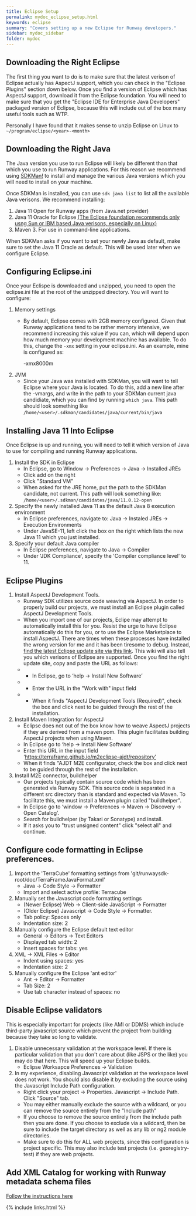 ```yaml
---
title: Eclipse Setup
permalink: mydoc_eclipse_setup.html
keywords: eclipse
summary: "Covers setting up a new Eclipse for Runway developers."
sidebar: mydoc_sidebar
folder: mydoc
---
```


## Downloading the Right Eclipse

The first thing you want to do is to make sure that the latest verison of Eclipse actually has AspectJ support, which you can check in the "Eclipse Plugins" section down below. Once you find a version of Eclipse which has AspectJ support, download it from the Eclipse foundation. You will need to make sure that you get the "Eclipse IDE for Enterprise Java Developers" packaged version of Eclipse, because this will include out of the box many useful tools such as WTP.

Personally I have found that it makes sense to unzip Eclipse on Linux to `~/program/eclipse/<year>-<month>`

## Downloading the Right Java

The Java version you use to run Eclipse will likely be different than that which you use to run Runway applications. For this reason we recommend using [SDKMan!](https://sdkman.io/) to install and manage the various Java versions which you will need to install on your machine.

Once SDKMan is installed, you can use `sdk java list` to list all the available Java verisons. We recommend installing:
1. Java 11 Open for Runway apps (from Java.net provider)
2. Java 11 Oracle for Eclipse [(The Eclipse foundation recommends only usng Sun or IBM based Java verisons, especially on Linux)](https://wiki.eclipse.org/IRC_FAQ#I_just_installed_Eclipse_on_Linux.2C_but_it_does_not_start._What_is_the_problem.3F)
3. Maven 3. For use in command-line applications.

When SDKMan asks if you want to set your newly Java as default, make sure to set the Java 11 Oracle as default. This will be used later when we configure Eclipse.

## Configuring Eclipse.ini

Once your Eclispe is downloaded and unzipped, you need to open the eclipse.ini file at the root of the unzipped directory. You will want to configure:

1. Memory settings
   * By default, Eclipse comes with 2GB memory configured. Given that Runway applications tend to be rather memory intensive, we recommend increasing this value if you can, which will depend upon how much memory your development machine has available. To do this, change the `-xmx` setting in your eclipse.ini. As an example, mine is configured as:
      
      -xmx8000m
2. JVM
   * Since your Java was installed with SDKMan, you will want to tell Eclipse where your Java is located. To do this, add a new line after the -vmargs, and write in the path to your SDKMan current java candidiate, which you can find by running `which java`. This path should look something like `/home/<user>/.sdkman/candidates/java/current/bin/java`

## Installing Java 11 Into Eclipse

Once Eclipse is up and running, you will need to tell it which version of Java to use for compiling and running Runway applications.

1. Install the SDK in Eclipse
   * In Eclipse, go to Window -> Preferences -> Java -> Installed JREs
   * Click add on the right
   * Click "Standard VM"
   * When asked for the JRE home, put the path to the SDKMan candidate, not current. This path will look something like:
      `/home/<user>/.sdkman/candidates/java/11.0.12-open`
2. Specify the newly installed Java 11 as the default Java 8 execution environment
   * In Eclipse preferences, navigate to: Java -> Instaled JREs -> Execution Environments
   * Under JavaSE-11, left click the box on the right which lists the new Java 11 which you just installed.
3. Specify your default Java compiler
   * In Eclipse preferences, navigate to Java -> Compiler
   * Under 'JDK Compliance', specify the 'Compiler compliance level' to 11.

## Eclipse Plugins

1. Install AspectJ Development Tools.
    * Runway SDK utilizes source code weaving via AspectJ. In order to properly build our projects, we must install an Eclipse plugin called AspectJ Development Tools.
    * When you import one of our projects, Eclipe may attempt to automatically install this for you. Resist the urge to have Eclipse automatically do this for you, or to use the Eclipse Marketplace to install AspectJ. There are times when these processes have installed the wrong version for me and it has been tiresome to debug. Instead, [find the latest Eclipse update site via this link](https://github.com/eclipse/org.aspectj/blob/master/docs/developer/IDE.md). This wiki will also tell you which verisons of Eclipse are supported. Once you find the right update site, copy and paste the URL as follows:
    * * In Eclipse, go to ‘help -> Install New Software’
    * * Enter the URL in the "Work with" input field
    * * When it finds "AspectJ Development Tools (Required)", check the box and click next to be guided through the rest of the installation.
2. Install Maven Integration for AspectJ
    * Eclipse does not out of the box know how to weave AspectJ projects if they are derived from a maven pom. This plugin facilitates building AspectJ projects when using Maven.
    * In Eclipse go to ‘help -> Install New Software’
    * Enter this URL in the input field ‘https://terraframe.github.io/m2eclipse-ajdt/repository’
    * When it finds "AJDT M2E configurator, check the box and click next to be guided through the rest of the installation.
3. Install M2E connector, buildhelper
    * Our projects typically contain source code which has been generated via Runway SDK. This source code is separated in a different src directory than is standard and expected via Maven. To facilitate this, we must install a Maven plugin called "buildhelper".
    * In Eclipse go to ‘window -> Preferences -> Maven -> Discovery -> Open Catalog’.
    * Search for buildhelper (by Takari or Sonatype) and install.
    * If it asks you to "trust unsigned content" click "select all" and continue.

## Configure code formatting in Eclipse preferences.

1. Import the 'TerraCube' formatting settings from 'git/runwaysdk-root/doc/TerraFrameJavaFormat.xml'
    * Java -> Code Style -> Formatter
    * Import and select active profile: Terracube
2. Manually set the Javascript code formatting settings
    * (Newer Eclipse) Web -> Client-side JavaScript -> Formatter
    * (Older Eclipse) Javascript -> Code Style -> Formatter.
    * Tab policy: Spaces only
    * Indentation size: 2
3. Manually configure the Eclipse default text editor
    * General -> Editors -> Text Editors
    * Displayed tab width: 2
    * Insert spaces for tabs: yes
4. XML -> XML Files -> Editor
    * Indent using spaces: yes
    * Indentation size: 2
5. Manually configure the Eclipse 'ant editor'
    * Ant -> Editor -> Formatter
    * Tab Size: 2
    * Use tab character instead of spaces: no

## Disable Eclipse validators

This is especially important for projects (like AMI or DDMS) which include third-party javascript source which prevent the project from building because they take so long to validate.

1. Disable unnecessary validation at the workspace level. If there is particular validation that you don't care about (like JSPS or the like) you may do that here. This will speed up your Eclipse builds.
    * Eclipse Worksapce Preferences -> Validation
2. In my experience, disabling Javascript validation at the workspace level does not work. You should also disable it by excluding the source using the Javascript Include Path configuration.
    * Right click your project -> Properties. Javascript -> Include Path. Click "Source" tab.
    * You may either manually exclude the source with a wildcard, or you can remove the source entirely from the "Include path"
    * If you choose to remove the source entirely from the include path then you are done. If you choose to exclude via a wildcard, then be sure to include the target directory as well as any lib or ng2 module directories.
    * Make sure to do this for ALL web projects, since this configuration is project specific. This may also include test projects (i.e. georegistry-test) if they are web projects.

## Add XML Catalog for working with Runway metadata schema files

[Follow the instructions here](/Runway-SDK/mydoc_metadata_authoring.html#classpathNotation)

{% include links.html %}
